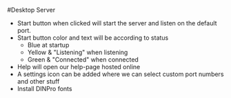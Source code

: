 #Desktop Server
  - Start button when clicked will start the server and listen on the default port.
  - Start button color and text will be according to status
      * Blue at startup
      * Yellow & "Listening" when listening
      * Green & "Connected" when connected
  - Help will open our help-page hosted online
  - A settings icon can be added where we can select custom port numbers and other stuff
  - Install DINPro fonts
